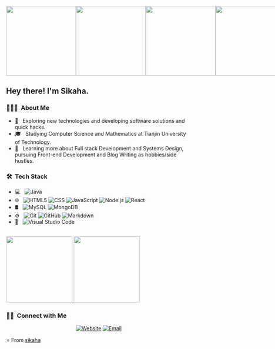 <div style="display: flex;">
  <img src="https://i0.hdslb.com/bfs/article/205d4dd86dc7b05a205192fb0869896609f5e91b.gif@!web-article-pic.avif" width="190">
  <img src="https://i0.hdslb.com/bfs/article/d1b605c8337704e4dc2c2dccf2a153ddc2cedad8.gif@!web-article-pic.avif" width="190">
<img src="https://pic3.zhimg.com/v2-d90f70bc1c4c6b283f9f28e001f33a3a_b.webp" width="190">
<img src="https://pic3.zhimg.com/v2-9a299172d8e4244fc542b15652dde4b2_b.webp" width="190">
<img src="https://i0.hdslb.com/bfs/article/ac6efea01da47e723c1e5886f6f38628d6bea342.gif@!web-article-pic.avif" width="190" >
</div>

<h2> Hey there! I'm Sikaha.</h2>

<h3> 👨🏻‍💻 &nbsp;About Me </h3>

- 🤔 &nbsp; Exploring new technologies and developing software solutions and quick hacks.
- 🎓 &nbsp; Studying Computer Science and Mathematics at Tianjin University of Technology.
- 🌱 &nbsp; Learning more about Full stack Development and Systems Design, pursuing Front-end Development and Blog Writing as hobbies/side hustles.

<h3> 🛠 &nbsp;Tech Stack</h3>

- 💻 &nbsp;
  ![Java](https://img.shields.io/badge/-Java-333333?style=flat&logo=Java&logoColor=007396)
- 🌐 &nbsp;
  ![HTML5](https://img.shields.io/badge/-HTML5-333333?style=flat&logo=HTML5)
  ![CSS](https://img.shields.io/badge/-CSS-333333?style=flat&logo=CSS3&logoColor=1572B6)
  ![JavaScript](https://img.shields.io/badge/-JavaScript-333333?style=flat&logo=javascript)
  ![Node.js](https://img.shields.io/badge/-Node.js-333333?style=flat&logo=node.js)
  ![React](https://img.shields.io/badge/-React-333333?style=flat&logo=react)
- 🛢 &nbsp;
  ![MySQL](https://img.shields.io/badge/-MySQL-333333?style=flat&logo=mysql)
  ![MongoDB](https://img.shields.io/badge/-MongoDB-333333?style=flat&logo=mongodb)
- ⚙️ &nbsp;
  ![Git](https://img.shields.io/badge/-Git-333333?style=flat&logo=git)
  ![GitHub](https://img.shields.io/badge/-GitHub-333333?style=flat&logo=github)
  ![Markdown](https://img.shields.io/badge/-Markdown-333333?style=flat&logo=markdown)
- 🔧 &nbsp;
  ![Visual Studio Code](https://img.shields.io/badge/-Visual%20Studio%20Code-333333?style=flat&logo=visual-studio-code&logoColor=007ACC)

<br/>

<a href="https://github.com/AVS1508">
  <img height="180em" src="https://github-readme-stats.vercel.app/api?username=jacket-sikaha&theme=transparent&show_icons=true" />
  <img height="180em" src="https://github-readme-stats.vercel.app/api/top-langs/?username=jacket-sikaha&theme=buefy&layout=compact" />
</a>

<br/>

<h3> 🤝🏻 &nbsp;Connect with Me </h3>

<p align="center">
<a href="https://xhx.huagecloud.top/"><img alt="Website" src="https://img.shields.io/badge/https://xhx.huagecloud.top/-purple?style=flat-square&logo=google-chrome"></a>
<a href="987555458@qq.com"><img alt="Email" src="https://img.shields.io/badge/Email-avsingh@umass.edu-blue?style=flat-square&logo=gmail"></a>
</p>

⭐️ From [sikaha](https://github.com/jacket-sikaha)
